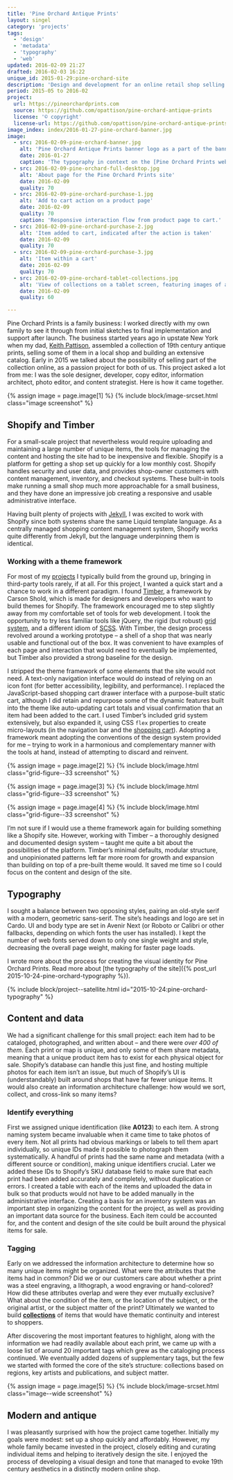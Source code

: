 ```yaml
---
title: 'Pine Orchard Antique Prints'
layout: singel
category: 'projects'
tags:
  - 'design'
  - 'metadata'
  - 'typography'
  - 'web'
updated: 2016-02-09 21:27
drafted: 2016-02-03 16:22
unique_id: 2015-01-29:pine-orchard-site
description: 'Design and development for an online retail shop selling antique prints.'
period: 2015-05 to 2016-02
project:
  url: https://pineorchardprints.com
  source: https://github.com/opattison/pine-orchard-antique-prints
  license: '© copyright'
  license-url: https://github.com/opattison/pine-orchard-antique-prints#credits
image_index: index/2016-01-27-pine-orchard-banner.jpg
image:
  - src: 2016-02-09-pine-orchard-banner.jpg
    alt: 'Pine Orchard Antique Prints banner logo as a part of the banner on the shop'
    date: 2016-01-27
    caption: 'The typography in context on the [Pine Orchard Prints website](https://pineorchardprints.com).'
  - src: 2016-02-09-pine-orchard-full-desktop.jpg
    alt: 'About page for the Pine Orchard Prints site'
    date: 2016-02-09
    quality: 70
  - src: 2016-02-09-pine-orchard-purchase-1.jpg
    alt: 'Add to cart action on a product page'
    date: 2016-02-09
    quality: 70
    caption: 'Responsive interaction flow from product page to cart.'
  - src: 2016-02-09-pine-orchard-purchase-2.jpg
    alt: 'Item added to cart, indicated after the action is taken'
    date: 2016-02-09
    quality: 70
  - src: 2016-02-09-pine-orchard-purchase-3.jpg
    alt: 'Item within a cart'
    date: 2016-02-09
    quality: 70
  - src: 2016-02-09-pine-orchard-tablet-collections.jpg
    alt: 'View of collections on a tablet screen, featuring images of a single print and sample items'
    date: 2016-02-09
    quality: 60

---
```


Pine Orchard Prints is a family business: I worked directly with my own family to see it through from initial sketches to final implementation and support after launch. The business started years ago in upstate New York when my dad, [Keith Pattison](https://pineorchardprints.com/pages/about), assembled a collection of 19th century antique prints, selling some of them in a local shop and building an extensive catalog. Early in 2015 we talked about the possibility of selling part of the collection online, as a passion project for both of us. This project asked a lot from me: I was the sole designer, developer, copy editor, information architect, photo editor, and content strategist. Here is how it came together.

{% assign image = page.image[1] %}
{% include block/image-srcset.html class="image screenshot" %}

## Shopify and Timber

For a small-scale project that nevertheless would require uploading and maintaining a large number of unique items, the tools for managing the content and hosting the site had to be inexpensive and flexible. Shopify is a platform for getting a shop set up quickly for a low monthly cost. Shopify handles security and user data, and provides shop-owner customers with content management, inventory, and checkout systems. These built-in tools make running a small shop much more approachable for a small business, and they have done an impressive job creating a responsive and usable administrative interface.

Having built plenty of projects with [Jekyll](/labels/jekyll), I was excited to work with Shopify since both systems share the same Liquid template language. As a centrally managed shopping content management system, Shopify works quite differently from Jekyll, but the language underpinning them is identical.

### Working with a theme framework

For most of my [projects](/projects/) I typically build from the ground up, bringing in third-party tools rarely, if at all. For this project, I wanted a quick start and a chance to work in a different paradigm. I found [Timber](http://shopify.github.io/Timber/), a framework by Carson Shold, which is made for designers and developers who want to build themes for Shopify. The framework encouraged me to step slightly away from my comfortable set of tools for web development. I took the opportunity to try less familiar tools like jQuery, the rigid (but robust) [grid system](http://shopify.github.io/Timber/#grid), and a different idiom of [SCSS](http://sass-lang.com/). With Timber, the design process revolved around a working prototype – a shell of a shop that was nearly usable and functional out of the box. It was convenient to have examples of each page and interaction that would need to eventually be implemented, but Timber also provided a strong baseline for the design.

I stripped the theme framework of some elements that the site would not need. A text-only navigation interface would do instead of relying on an icon font (for better accessibility, legibility, and performance). I replaced the JavaScript-based shopping cart drawer interface with a purpose-built static cart, although I did retain and repurpose some of the dynamic features built into the theme like auto-updating cart totals and visual confirmation that an item had been added to the cart. I used Timber’s included grid system extensively, but also expanded it, using CSS `flex` properties to create micro-layouts (in the navigation bar and the [shopping cart](https://pineorchardprints.com/cart)). Adopting a framework meant adopting the conventions of the design system provided for me – trying to work in a harmonious and complementary manner with the tools at hand, instead of attempting to discard and reinvent.

<div class="grid--wide">
  {% assign image = page.image[2] %}
  {% include block/image.html class="grid-figure--33 screenshot" %}

  {% assign image = page.image[3] %}
  {% include block/image.html class="grid-figure--33 screenshot" %}

  {% assign image = page.image[4] %}
  {% include block/image.html class="grid-figure--33 screenshot" %}
</div>

I’m not sure if I would use a theme framework again for building something like a Shopify site. However, working with Timber – a thoroughly designed and documented design system – taught me quite a bit about the possibilities of the platform. Timber’s minimal defaults, modular structure, and unopinionated patterns left far more room for growth and expansion than building on top of a pre-built theme would. It saved me time so I could focus on the content and design of the site.

## Typography

I sought a balance between two opposing styles, pairing an old-style serif with a modern, geometric sans-serif. The site’s headings and logo are set in Cardo. UI and body type are set in Avenir Next (or Roboto or Calibri or other fallbacks, depending on which fonts the user has installed). I kept the number of web fonts served down to only one single weight and style, decreasing the overall page weight, making for faster page loads.

I wrote more about the process for creating the visual identity for Pine Orchard Prints. Read more about [the typography of the site]({% post_url 2015-10-24-pine-orchard-typography %}).

{% include block/project--satellite.html id="2015-10-24:pine-orchard-typography" %}

## Content and data

We had a significant challenge for this small project: each item had to be cataloged, photographed, and written about – and there were *over 400 of them*. Each print or map is unique, and only some of them share metadata, meaning that a unique product item has to exist for each physical object for sale. Shopify’s database can handle this just fine, and hosting multiple photos for each item isn’t an issue, but much of Shopify’s UI is (understandably) built around shops that have far fewer unique items. It would also create an information architecture challenge: how would we sort, collect, and cross-link so many items?

### Identify everything

First we assigned unique identification (like **A0123**) to each item. A strong naming system became invaluable when it came time to take photos of every item. Not all prints had obvious markings or labels to tell them apart individually, so unique IDs made it possible to photograph them systematically. A handful of prints had the same name and metadata (with a different source or condition), making unique identifiers crucial. Later we added these IDs to Shopify’s SKU database field to make sure that each print had been added accurately and completely, without duplication or errors. I created a table with each of the items and uploaded the data in bulk so that products would not have to be added manually in the administrative interface. Creating a basis for an inventory system was an important step in organizing the content for the project, as well as providing an important data source for the business. Each item could be accounted for, and the content and design of the site could be built around the physical items for sale.

### Tagging

Early on we addressed the information architecture to determine how so many unique items might be organized. What were the attributes that the items had in common? Did we or our customers care about whether a print was a steel engraving, a lithograph, a wood engraving or hand-colored? How did these attributes overlap and were they ever mutually exclusive? What about the condition of the item, or the location of the subject, or the original artist, or the subject matter of the print? Ultimately we wanted to build **[collections](https://pineorchardprints.com/collections)** of items that would have thematic continuity and interest to shoppers.

After discovering the most important features to highlight, along with the information we had readily available about each print, we came up with a loose list of around 20 important tags which grew as the cataloging process continued. We eventually added dozens of supplementary tags, but the few we started with formed the core of the site’s structure: collections based on regions, key artists and publications, and subject matter.

{% assign image = page.image[5] %}
{% include block/image-srcset.html class="image--wide screenshot" %}

## Modern and antique

I was pleasantly surprised with how the project came together. Initially my goals were modest: set up a shop quickly and affordably. However, my whole family became invested in the project, closely editing and curating individual items and helping to iteratively design the site. I enjoyed the process of developing a visual design and tone that managed to evoke 19th century aesthetics in a distinctly modern online shop.
